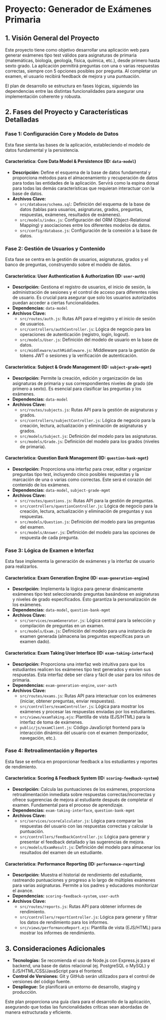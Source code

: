 # Proyecto: Generador de Exámenes Primaria

## 1. Visión General del Proyecto

Este proyecto tiene como objetivo desarrollar una aplicación web para generar exámenes tipo test válidos para asignaturas de primaria (matemáticas, biología, geología, física, química, etc.), desde primero hasta sexto grado. La aplicación permitirá preguntas con una o varias respuestas correctas, siempre con 5 opciones posibles por pregunta. Al completar un examen, el usuario recibirá feedback de mejora y una puntuación.

El plan de desarrollo se estructura en fases lógicas, siguiendo las dependencias entre las distintas funcionalidades para asegurar una implementación coherente y robusta.

## 2. Fases del Proyecto y Características Detalladas

### Fase 1: Configuración Core y Modelo de Datos

Esta fase sienta las bases de la aplicación, estableciendo el modelo de datos fundamental y la persistencia.

#### Característica: Core Data Model & Persistence (ID: `data-model`)

*   **Descripción:** Define el esquema de la base de datos fundamental y proporciona métodos para el almacenamiento y recuperación de datos para todas las entidades de la aplicación. Servirá como la espina dorsal para todas las demás características que requieran interactuar con la base de datos.
*   **Archivos Clave:**
    *   `src/database/schema.sql`: Definición del esquema de la base de datos (tablas para usuarios, asignaturas, grados, preguntas, respuestas, exámenes, resultados de exámenes).
    *   `src/models/index.js`: Configuración del ORM (Object-Relational Mapping) y asociaciones entre los diferentes modelos de datos.
    *   `src/config/database.js`: Configuración de la conexión a la base de datos.

### Fase 2: Gestión de Usuarios y Contenido

Esta fase se centra en la gestión de usuarios, asignaturas, grados y el banco de preguntas, construyendo sobre el modelo de datos.

#### Característica: User Authentication & Authorization (ID: `user-auth`)

*   **Descripción:** Gestiona el registro de usuarios, el inicio de sesión, la administración de sesiones y el control de acceso para diferentes roles de usuario. Es crucial para asegurar que solo los usuarios autorizados puedan acceder a ciertas funcionalidades.
*   **Dependencias:** `data-model`
*   **Archivos Clave:**
    *   `src/routes/auth.js`: Rutas API para el registro y el inicio de sesión de usuarios.
    *   `src/controllers/authController.js`: Lógica de negocio para las operaciones de autenticación (registro, login, logout).
    *   `src/models/User.js`: Definición del modelo de usuario en la base de datos.
    *   `src/middleware/authMiddleware.js`: Middleware para la gestión de tokens JWT o sesiones y la verificación de autenticación.

#### Característica: Subject & Grade Management (ID: `subject-grade-mgmt`)

*   **Descripción:** Permite la creación, edición y organización de las asignaturas de primaria y sus correspondientes niveles de grado (de primero a sexto). Es esencial para clasificar las preguntas y los exámenes.
*   **Dependencias:** `data-model`
*   **Archivos Clave:**
    *   `src/routes/subjects.js`: Rutas API para la gestión de asignaturas y grados.
    *   `src/controllers/subjectController.js`: Lógica de negocio para la creación, lectura, actualización y eliminación de asignaturas y grados.
    *   `src/models/Subject.js`: Definición del modelo para las asignaturas.
    *   `src/models/Grade.js`: Definición del modelo para los grados (niveles de primaria).

#### Característica: Question Bank Management (ID: `question-bank-mgmt`)

*   **Descripción:** Proporciona una interfaz para crear, editar y organizar preguntas tipo test, incluyendo cinco posibles respuestas y la marcación de una o varias como correctas. Este será el corazón del contenido de los exámenes.
*   **Dependencias:** `data-model`, `subject-grade-mgmt`
*   **Archivos Clave:**
    *   `src/routes/questions.js`: Rutas API para la gestión de preguntas.
    *   `src/controllers/questionController.js`: Lógica de negocio para la creación, lectura, actualización y eliminación de preguntas y sus respuestas.
    *   `src/models/Question.js`: Definición del modelo para las preguntas del examen.
    *   `src/models/Answer.js`: Definición del modelo para las opciones de respuesta de cada pregunta.

### Fase 3: Lógica de Examen e Interfaz

Esta fase implementa la generación de exámenes y la interfaz de usuario para realizarlos.

#### Característica: Exam Generation Engine (ID: `exam-generation-engine`)

*   **Descripción:** Implementa la lógica para generar dinámicamente exámenes tipo test seleccionando preguntas basándose en asignaturas y niveles de grado especificados. Esto garantiza la personalización de los exámenes.
*   **Dependencias:** `data-model`, `question-bank-mgmt`
*   **Archivos Clave:**
    *   `src/services/examGenerator.js`: Lógica central para la selección y compilación de preguntas en un examen.
    *   `src/models/Exam.js`: Definición del modelo para una instancia de examen generada (almacena las preguntas específicas para un examen dado).

#### Característica: Exam Taking User Interface (ID: `exam-taking-interface`)

*   **Descripción:** Proporciona una interfaz web intuitiva para que los estudiantes realicen los exámenes tipo test generados y envíen sus respuestas. Esta interfaz debe ser clara y fácil de usar para los niños de primaria.
*   **Dependencias:** `exam-generation-engine`, `user-auth`
*   **Archivos Clave:**
    *   `src/routes/exams.js`: Rutas API para interactuar con los exámenes (iniciar, obtener preguntas, enviar respuestas).
    *   `src/controllers/examController.js`: Lógica para mostrar los exámenes y procesar las respuestas enviadas por los estudiantes.
    *   `src/views/examTaking.ejs`: Plantilla de vista (EJS/HTML) para la interfaz de toma de exámenes.
    *   `public/js/examClient.js`: Código JavaScript frontend para la interacción dinámica del usuario con el examen (temporizador, navegación, etc.).

### Fase 4: Retroalimentación y Reportes

Esta fase se enfoca en proporcionar feedback a los estudiantes y reportes de rendimiento.

#### Característica: Scoring & Feedback System (ID: `scoring-feedback-system`)

*   **Descripción:** Calcula las puntuaciones de los exámenes, proporciona retroalimentación inmediata sobre respuestas correctas/incorrectas y ofrece sugerencias de mejora al estudiante después de completar el examen. Fundamental para el proceso de aprendizaje.
*   **Dependencias:** `exam-taking-interface`, `question-bank-mgmt`
*   **Archivos Clave:**
    *   `src/services/scoreCalculator.js`: Lógica para comparar las respuestas del usuario con las respuestas correctas y calcular la puntuación.
    *   `src/controllers/feedbackController.js`: Lógica para generar y presentar el feedback detallado y las sugerencias de mejora.
    *   `src/models/ExamResult.js`: Definición del modelo para almacenar los resultados del examen de un estudiante.

#### Característica: Performance Reporting (ID: `performance-reporting`)

*   **Descripción:** Muestra el historial de rendimiento del estudiante, rastreando puntuaciones y progreso a lo largo de múltiples exámenes para varias asignaturas. Permite a los padres y educadores monitorizar el avance.
*   **Dependencias:** `scoring-feedback-system`, `user-auth`
*   **Archivos Clave:**
    *   `src/routes/reports.js`: Rutas API para obtener informes de rendimiento.
    *   `src/controllers/reportController.js`: Lógica para generar y filtrar los datos de rendimiento para los informes.
    *   `src/views/performanceReport.ejs`: Plantilla de vista (EJS/HTML) para mostrar los informes de rendimiento.

## 3. Consideraciones Adicionales

*   **Tecnologías:** Se recomienda el uso de Node.js con Express.js para el backend, una base de datos relacional (ej. PostgreSQL o MySQL) y EJS/HTML/CSS/JavaScript para el frontend.
*   **Control de Versiones:** Git y GitHub serán utilizados para el control de versiones del código fuente.
*   **Despliegue:** Se planificará un entorno de desarrollo, staging y producción.

Este plan proporciona una guía clara para el desarrollo de la aplicación, asegurando que todas las funcionalidades críticas sean abordadas de manera estructurada y eficiente.